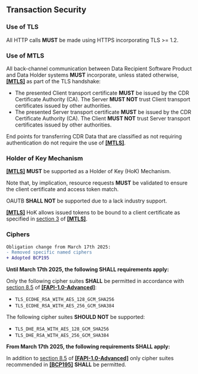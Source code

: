 ## Transaction Security
### Use of TLS
All HTTP calls **MUST** be made using HTTPS incorporating TLS >= 1.2.

<a id="mutual-tls"></a>
### Use of MTLS

All back-channel communication between Data Recipient Software Product and Data Holder systems **MUST** incorporate, unless stated otherwise, **[[MTLS]](#nref-MTLS)** as part of the TLS handshake:

- The presented Client transport certificate **MUST** be issued by the CDR Certificate Authority (CA).  The Server **MUST NOT** trust Client transport certificates issued by other authorities.
- The presented Server transport certificate **MUST** be issued by the CDR Certificate Authority (CA).  The Client **MUST NOT** trust Server transport certificates issued by other authorities.

End points for transferring CDR Data that are classified as not requiring authentication do not require the use of **[[MTLS]](#nref-MTLS)**.


### Holder of Key Mechanism

**[[MTLS]](#nref-MTLS)** **MUST** be supported as a Holder of Key (HoK) Mechanism.

Note that, by implication, resource requests **MUST** be validated to ensure the client certificate and access token match.

OAUTB **SHALL NOT** be supported due to a lack industry support.

**[[MTLS]](#nref-MTLS)** HoK allows issued tokens to be bound to a client certificate as specified in [section 3](https://tools.ietf.org/id/draft-ietf-oauth-mtls-07.html#SenderConstrainedAccess) of **[[MTLS]](#nref-MTLS)**.


### Ciphers


```diff
Obligation change from March 17th 2025:
- Removed specific named ciphers
+ Adopted BCP195
```

**Until March 17th 2025, the following SHALL requirements apply:**

Only the following cipher suites **SHALL** be permitted in accordance with [section 8.5](https://openid.net/specs/openid-financial-api-part-2-1_0.html#tls-considerations) of **[[FAPI-1.0-Advanced]](#nref-FAPI-1-0-Advanced)**:

-   `TLS_ECDHE_RSA_WITH_AES_128_GCM_SHA256`
-   `TLS_ECDHE_RSA_WITH_AES_256_GCM_SHA384`

The following cipher suites **SHOULD NOT** be supported:

-   `TLS_DHE_RSA_WITH_AES_128_GCM_SHA256`
-   `TLS_DHE_RSA_WITH_AES_256_GCM_SHA384`

**From March 17th 2025, the following requirements SHALL apply:**

In addition to [section 8.5](https://openid.net/specs/openid-financial-api-part-2-1_0.html#tls-considerations) of **[[FAPI-1.0-Advanced]](#nref-FAPI-1-0-Advanced)** only cipher suites recommended in **[[BCP195]](#nref-BCP195)** **SHALL** be permitted.

